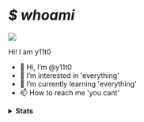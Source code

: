 <h1><i>$ whoami</i></h1>
<a href="https://www.youtube.com/watch?v=dQw4w9WgXcQ" target="_blank"><img src="https://img.shields.io/badge/sa-as-8A2BE2"/></a>
<p>Hi! I am <span>y11t0<span><p>

- 👋 Hi, I’m @y11t0
- 👀 I’m interested in 'everything'
- 🌱 I’m currently learning 'everything'
- 📫 How to reach me 'you cant'

<details>
    <summary><strong>Stats</strong></summary>
    <img alt="y11t0's Github Stats"  src="https://github-readme-stats.vercel.app/api?username=y11t0&show_icons=true&theme=transparent&count_private=true&hide_border=true"></center>
    <img alt="y11t0's GitHub Streak" src="https://github-readme-stats.vercel.app/api/top-langs/?username=y11t0&theme=transparent">
</details>